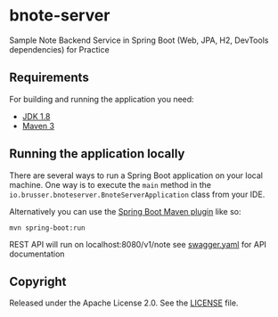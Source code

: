 # bnote-server

Sample Note Backend Service in Spring Boot (Web, JPA, H2, DevTools dependencies) for Practice

## Requirements

For building and running the application you need:

- [JDK 1.8](http://www.oracle.com/technetwork/java/javase/downloads/jdk8-downloads-2133151.html)
- [Maven 3](https://maven.apache.org)

## Running the application locally

There are several ways to run a Spring Boot application on your local machine. One way is to execute the `main` method in the `io.brusser.bnoteserver.BnoteServerApplication` class from your IDE.

Alternatively you can use the [Spring Boot Maven plugin](https://docs.spring.io/spring-boot/docs/current/reference/html/build-tool-plugins-maven-plugin.html) like so:

```shell
mvn spring-boot:run
```

REST API will run on localhost:8080/v1/note see [swagger.yaml](https://github.com/brusser/bnote-server/blob/master/swagger.yaml) for API documentation

## Copyright

Released under the Apache License 2.0. See the [LICENSE](https://github.com/brusser/bnote-server/blob/master/LICENSE) file.
